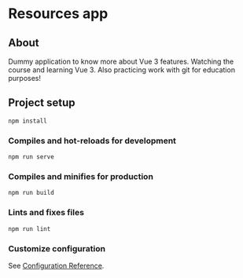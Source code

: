 # Resources app

## About 
Dummy application to know more about Vue 3 features. Watching the course and learning Vue 3. Also practicing work with git for education purposes!

## Project setup
```
npm install
```

### Compiles and hot-reloads for development
```
npm run serve
```

### Compiles and minifies for production
```
npm run build
```

### Lints and fixes files
```
npm run lint
```

### Customize configuration
See [Configuration Reference](https://cli.vuejs.org/config/).
